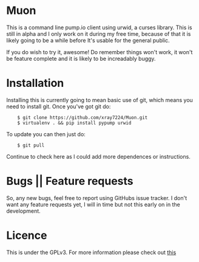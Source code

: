 Muon
====

This is a command line pump.io client using urwid, a curses library. This is
still in alpha and I only work on it during my free time, because of that it
is likely going to be a while before It's usable for the general public.

If you do wish to try it, awesome! Do remember things won't work, it won't be
feature complete and it is likely to be increadably buggy.

Installation
============

Installing this is currently going to mean basic use of git, which means you need
to install git. Once you've got git do:

```
    $ git clone https://github.com/xray7224/Muon.git
    $ virtualenv . && pip install pypump urwid
```

To update you can then just do:

```
    $ git pull
```

Continue to check here as I could add more dependences or instructions.

Bugs || Feature requests
========================

So, any new bugs, feel free to report using GitHubs issue tracker.
I don't want any feature requests yet, I will in time but not this
early on in the development.

Licence
=======

This is under the GPLv3. For more information please check out [this](https://www.gnu.org/licenses/gpl.html)
